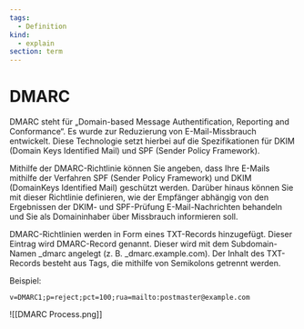 ```yaml
---
tags:
  - Definition
kind:
  - explain
section: term
---
```

# DMARC

DMARC steht für „Domain-based Message Authentification, Reporting and Conformance“. Es wurde zur Reduzierung von E-Mail-Missbrauch entwickelt. Diese Technologie setzt hierbei auf die Spezifikationen für DKIM (Domain Keys Identified Mail) und SPF (Sender Policy Framework).

Mithilfe der DMARC-Richtlinie können Sie angeben, dass Ihre E-Mails mithilfe der Verfahren SPF (Sender Policy Framework) und DKIM (DomainKeys Identified Mail) geschützt werden. Darüber hinaus können Sie mit dieser Richtlinie definieren, wie der Empfänger abhängig von den Ergebnissen der DKIM- und SPF-Prüfung E-Mail-Nachrichten behandeln und Sie als Domaininhaber über Missbrauch informieren soll.

DMARC-Richtlinien werden in Form eines TXT-Records hinzugefügt. Dieser Eintrag wird DMARC-Record genannt. Dieser wird mit dem Subdomain-Namen _dmarc angelegt (z. B. \_dmarc.example.com). Der Inhalt des TXT-Records besteht aus Tags, die mithilfe von Semikolons getrennt werden.

Beispiel:

`v=DMARC1;p=reject;pct=100;rua=mailto:postmaster@example.com`

![[DMARC Process.png]]